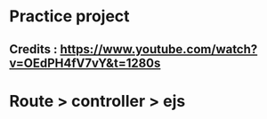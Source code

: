 # Practice project

## Credits : https://www.youtube.com/watch?v=OEdPH4fV7vY&t=1280s

# Route > controller > ejs
